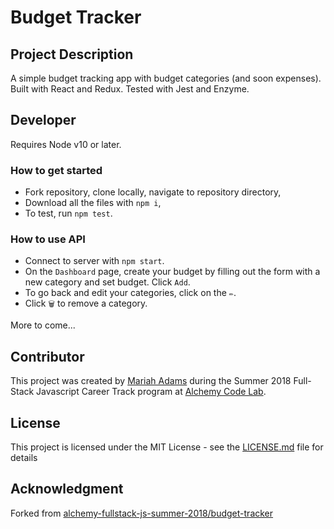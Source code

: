 # Budget Tracker

## Project Description
A simple budget tracking app with budget categories (and soon expenses). Built with React and Redux. Tested with Jest and Enzyme.

## Developer
Requires Node v10 or later.

### How to get started
* Fork repository, clone locally, navigate to repository directory,
* Download all the files with `npm i`,
* To test, run `npm test`. 

### How to use API
* Connect to server with `npm start`.
* On the `Dashboard` page, create your budget by filling out the form with a new category and set budget. Click `Add`.
* To go back and edit your categories, click on the `✏️`. 
* Click `🗑️` to remove a category. 

More to come...

## Contributor
This project was created by [Mariah Adams](https://github.com/MariahAdams) during the Summer 2018 Full-Stack Javascript Career Track program at [Alchemy Code Lab](https://www.alchemycodelab.com).

## License
This project is licensed under the MIT License - see the [LICENSE.md](LICENSE.md) file for details

## Acknowledgment 
Forked from [alchemy-fullstack-js-summer-2018/budget-tracker](https://github.com/alchemy-fullstack-js-summer-2018/budget-tracker)